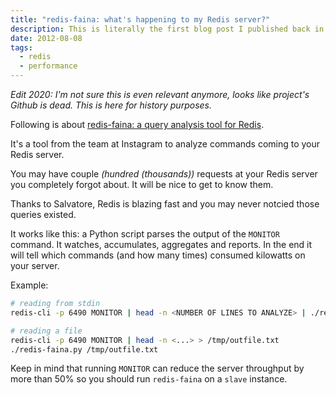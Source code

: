 ```yaml
---
title: "redis-faina: what's happening to my Redis server?"
description: This is literally the first blog post I published back in 2012.
date: 2012-08-08
tags:
  - redis
  - performance
---
```


_Edit 2020: I'm not sure this is even relevant anymore, looks like project's Github is dead. This is here for history purposes._

Following is about [redis-faina: a query analysis tool for Redis](http://instagram-engineering.tumblr.com/post/23132009381/redis-faina-a-query-analysis-tool-for-redis).

It's a tool from the team at Instagram to analyze commands coming to your Redis server.

You may have couple _(hundred (thousands))_ requests at your Redis server you completely forgot about. It will be nice to get to know them.

Thanks to Salvatore, Redis is blazing fast and you may never notcied those queries existed.

It works like this: a Python script parses the output of the `MONITOR` command. It watches, accumulates, aggregates and reports. In the end it will tell which commands (and how many times) consumed kilowatts on your server.

Example:

```bash
# reading from stdin
redis-cli -p 6490 MONITOR | head -n <NUMBER OF LINES TO ANALYZE> | ./redis-faina.py
```

```bash
# reading a file
redis-cli -p 6490 MONITOR | head -n <...> > /tmp/outfile.txt
./redis-faina.py /tmp/outfile.txt
```

Keep in mind that running `MONITOR` can reduce the server throughput by more than 50% so you should run `redis-faina` on a `slave` instance.
